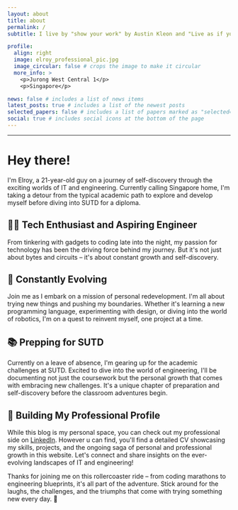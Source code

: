 ```yaml
---
layout: about
title: about
permalink: /
subtitle: I live by "show your work" by Austin Kleon and "Live as if you were to die tomorrow; learn as if you were to live forever" by Mahatma Gandhi.

profile:
  align: right
  image: elroy_professional_pic.jpg
  image_circular: false # crops the image to make it circular
  more_info: >
    <p>Jurong West Central 1</p>
    <p>Singapore</p>

news: false # includes a list of news items
latest_posts: true # includes a list of the newest posts
selected_papers: false # includes a list of papers marked as "selected={true}"
social: true # includes social icons at the bottom of the page
---
```


***

# Hey there!

I'm Elroy, a 21-year-old guy on a journey of self-discovery through the exciting worlds of IT and engineering. Currently calling Singapore home, I'm taking a detour from the typical academic path to explore and develop myself before diving into SUTD for a diploma.

## 👨‍💻 Tech Enthusiast and Aspiring Engineer
From tinkering with gadgets to coding late into the night, my passion for technology has been the driving force behind my journey. But it's not just about bytes and circuits – it's about constant growth and self-discovery.

## 🔄 Constantly Evolving
Join me as I embark on a mission of personal redevelopment. I'm all about trying new things and pushing my boundaries. Whether it's learning a new programming language, experimenting with design, or diving into the world of robotics, I'm on a quest to reinvent myself, one project at a time.

## 📚 Prepping for SUTD
Currently on a leave of absence, I'm gearing up for the academic challenges at SUTD. Excited to dive into the world of engineering, I'll be documenting not just the coursework but the personal growth that comes with embracing new challenges. It's a unique chapter of preparation and self-discovery before the classroom adventures begin.

## 💼 Building My Professional Profile
While this blog is my personal space, you can check out my professional side on [LinkedIn](https://www.linkedin.com/in/tanyuanxiangelroy/). However u can find, you'll find a detailed CV showcasing my skills, projects, and the ongoing saga of personal and professional growth in this website. Let's connect and share insights on the ever-evolving landscapes of IT and engineering!

Thanks for joining me on this rollercoaster ride – from coding marathons to engineering blueprints, it's all part of the adventure. Stick around for the laughs, the challenges, and the triumphs that come with trying something new every day. 🚀
